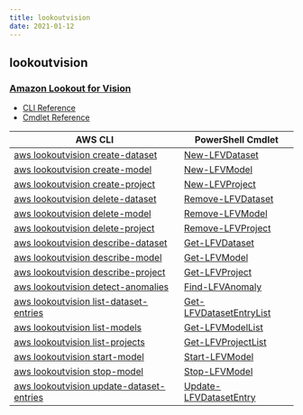 ```yaml
---
title: lookoutvision
date: 2021-01-12
---
```


## lookoutvision

### [Amazon Lookout for Vision](https://aws.amazon.com/lookout-for-vision/)

* [CLI Reference](https://docs.aws.amazon.com/cli/latest/reference/lookoutvision/index.html)
* [Cmdlet Reference](https://docs.aws.amazon.com/powershell/latest/reference/items/LookoutforVision_cmdlets.html)

|AWS CLI|PowerShell Cmdlet|
|----|----|
|[aws lookoutvision create-dataset](https://docs.aws.amazon.com/cli/latest/reference/lookoutvision/create-dataset.html)|[New-LFVDataset](https://docs.aws.amazon.com/powershell/latest/reference/items/New-LFVDataset.html)|
|[aws lookoutvision create-model](https://docs.aws.amazon.com/cli/latest/reference/lookoutvision/create-model.html)|[New-LFVModel](https://docs.aws.amazon.com/powershell/latest/reference/items/New-LFVModel.html)|
|[aws lookoutvision create-project](https://docs.aws.amazon.com/cli/latest/reference/lookoutvision/create-project.html)|[New-LFVProject](https://docs.aws.amazon.com/powershell/latest/reference/items/New-LFVProject.html)|
|[aws lookoutvision delete-dataset](https://docs.aws.amazon.com/cli/latest/reference/lookoutvision/delete-dataset.html)|[Remove-LFVDataset](https://docs.aws.amazon.com/powershell/latest/reference/items/Remove-LFVDataset.html)|
|[aws lookoutvision delete-model](https://docs.aws.amazon.com/cli/latest/reference/lookoutvision/delete-model.html)|[Remove-LFVModel](https://docs.aws.amazon.com/powershell/latest/reference/items/Remove-LFVModel.html)|
|[aws lookoutvision delete-project](https://docs.aws.amazon.com/cli/latest/reference/lookoutvision/delete-project.html)|[Remove-LFVProject](https://docs.aws.amazon.com/powershell/latest/reference/items/Remove-LFVProject.html)|
|[aws lookoutvision describe-dataset](https://docs.aws.amazon.com/cli/latest/reference/lookoutvision/describe-dataset.html)|[Get-LFVDataset](https://docs.aws.amazon.com/powershell/latest/reference/items/Get-LFVDataset.html)|
|[aws lookoutvision describe-model](https://docs.aws.amazon.com/cli/latest/reference/lookoutvision/describe-model.html)|[Get-LFVModel](https://docs.aws.amazon.com/powershell/latest/reference/items/Get-LFVModel.html)|
|[aws lookoutvision describe-project](https://docs.aws.amazon.com/cli/latest/reference/lookoutvision/describe-project.html)|[Get-LFVProject](https://docs.aws.amazon.com/powershell/latest/reference/items/Get-LFVProject.html)|
|[aws lookoutvision detect-anomalies](https://docs.aws.amazon.com/cli/latest/reference/lookoutvision/detect-anomalies.html)|[Find-LFVAnomaly](https://docs.aws.amazon.com/powershell/latest/reference/items/Find-LFVAnomaly.html)|
|[aws lookoutvision list-dataset-entries](https://docs.aws.amazon.com/cli/latest/reference/lookoutvision/list-dataset-entries.html)|[Get-LFVDatasetEntryList](https://docs.aws.amazon.com/powershell/latest/reference/items/Get-LFVDatasetEntryList.html)|
|[aws lookoutvision list-models](https://docs.aws.amazon.com/cli/latest/reference/lookoutvision/list-models.html)|[Get-LFVModelList](https://docs.aws.amazon.com/powershell/latest/reference/items/Get-LFVModelList.html)|
|[aws lookoutvision list-projects](https://docs.aws.amazon.com/cli/latest/reference/lookoutvision/list-projects.html)|[Get-LFVProjectList](https://docs.aws.amazon.com/powershell/latest/reference/items/Get-LFVProjectList.html)|
|[aws lookoutvision start-model](https://docs.aws.amazon.com/cli/latest/reference/lookoutvision/start-model.html)|[Start-LFVModel](https://docs.aws.amazon.com/powershell/latest/reference/items/Start-LFVModel.html)|
|[aws lookoutvision stop-model](https://docs.aws.amazon.com/cli/latest/reference/lookoutvision/stop-model.html)|[Stop-LFVModel](https://docs.aws.amazon.com/powershell/latest/reference/items/Stop-LFVModel.html)|
|[aws lookoutvision update-dataset-entries](https://docs.aws.amazon.com/cli/latest/reference/lookoutvision/update-dataset-entries.html)|[Update-LFVDatasetEntry](https://docs.aws.amazon.com/powershell/latest/reference/items/Update-LFVDatasetEntry.html)|

